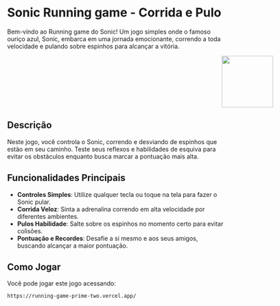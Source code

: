 # Sonic Running game - Corrida e Pulo

Bem-vindo ao Running game do Sonic! Um jogo simples onde o famoso ouriço azul, Sonic, embarca em uma jornada emocionante, correndo a toda velocidade e pulando sobre espinhos para alcançar a vitória.

<img src="https://running-game-prime-two.vercel.app/assets/sonic-running.gif" style="height: 120px; left: 500px; position: relative;" />

## Descrição

Neste jogo, você controla o Sonic, correndo e desviando de espinhos que estão em seu caminho. Teste seus reflexos e habilidades de esquiva para evitar os obstáculos enquanto busca marcar a pontuação mais alta.

## Funcionalidades Principais

- **Controles Simples**: Utilize qualquer tecla ou toque na tela para fazer o Sonic pular.
- **Corrida Veloz**: Sinta a adrenalina correndo em alta velocidade por diferentes ambientes.
- **Pulos Habilidade**: Salte sobre os espinhos no momento certo para evitar colisões.
- **Pontuação e Recordes**: Desafie a si mesmo e aos seus amigos, buscando alcançar a maior pontuação.

## Como Jogar

Você pode jogar este jogo acessando:
```text
https://running-game-prime-two.vercel.app/
```
